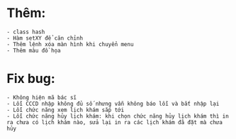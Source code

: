 # Thêm:
    - class hash
    - Hàm setXY để căn chỉnh
    - Thêm lệnh xóa màn hình khi chuyển menu
    - Thêm màu đồ họa
# Fix bug: 
    - Không hiện mã bác sĩ
    - Lỗi CCCD nhập không đủ số nhưng vẫn không báo lỗi và bắt nhập lại
    - Lỗi chức năng xem lịch khám sắp tới
    - Lỗi chức năng hủy lịch khám: khi chọn chức năng hủy lịch khám thì in ra chưa có lịch khám nào, sửa lại in ra các lịch khám đã đặt mà chưa hủy



